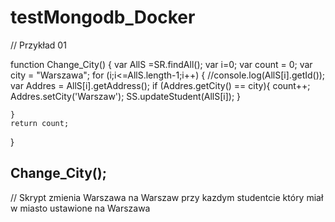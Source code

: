 # testMongodb_Docker


// Przykład 01


function Change_City() {
    var AllS =SR.findAll();
    var i=0;
    var count = 0;
    var city = "Warszawa";
    for (i;i<=AllS.length-1;i++) {
        //console.log(AllS[i].getId());
        var Addres = AllS[i].getAddress();
        if (Addres.getCity() == city){
            count++;
            Addres.setCity('Warszaw');
            SS.updateStudent(AllS[i]);
        }

    }
    return count;
}

Change_City();
-----------------------------------------------------

// Skrypt zmienia Warszawa na Warszaw przy kazdym studentcie który miał w miasto ustawione na Warszawa


